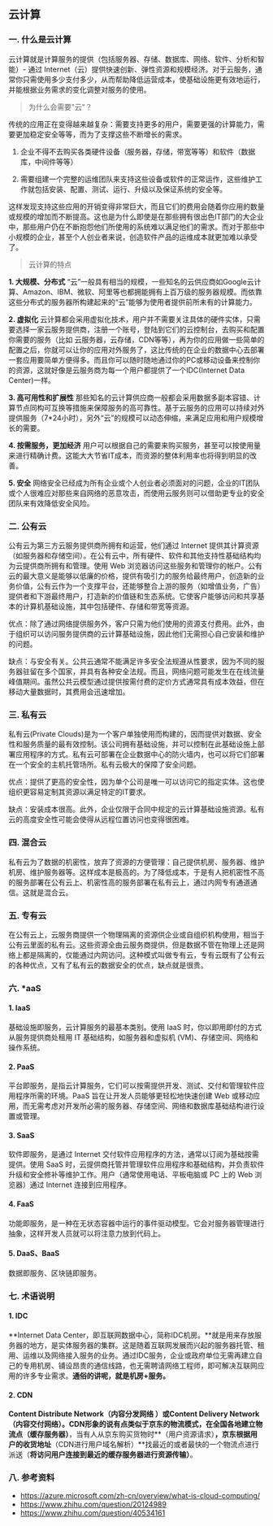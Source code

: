 ## 云计算

### 一. 什么是云计算

云计算就是计算服务的提供（包括服务器、存储、数据库、网络、软件、分析和智能）- 通过 Internet（云）提供快速创新、弹性资源和规模经济。对于云服务，通常你只需使用多少支付多少，从而帮助降低运营成本，使基础设施更有效地运行，并能根据业务需求的变化调整对服务的使用。

> 为什么会需要"云"？

传统的应用正在变得越来越复杂：需要支持更多的用户，需要更强的计算能力，需要更加稳定安全等等，而为了支撑这些不断增长的需求。

1. 企业不得不去购买各类硬件设备（服务器，存储，带宽等等）和软件（数据库，中间件等等）

2. 需要组建一个完整的运维团队来支持这些设备或软件的正常运作，这些维护工作就包括安装、配置、测试、运行、升级以及保证系统的安全等。

这样发现支持这些应用的开销变得非常巨大，而且它们的费用会随着你应用的数量或规模的增加而不断提高。这也是为什么即使是在那些拥有很出色IT部门的大企业中，那些用户仍在不断抱怨他们所使用的系统难以满足他们的需求。而对于那些中小规模的企业，甚至个人创业者来说，创造软件产品的运维成本就更加难以承受了。

> 云计算的特点

**1. 大规模、分布式**
“云”一般具有相当的规模，一些知名的云供应商如Google云计算、Amazon、IBM、微软、阿里等也都拥能拥有上百万级的服务器规模。而依靠这些分布式的服务器所构建起来的“云”能够为使用者提供前所未有的计算能力。

**2. 虚拟化**
云计算都会采用虚拟化技术，用户并不需要关注具体的硬件实体，只需要选择一家云服务提供商，注册一个账号，登陆到它们的云控制台，去购买和配置你需要的服务（比如 云服务器，云存储，CDN等等），再为你的应用做一些简单的配置之后，你就可以让你的应用对外服务了，这比传统的在企业的数据中心去部署一套应用要简单方便得多。而且你可以随时随地通过你的PC或移动设备来控制你的资源，这就好像是云服务商为每一个用户都提供了一个IDC(Internet Data Center)一样。

**3. 高可用性和扩展性**
那些知名的云计算供应商一般都会采用数据多副本容错、计算节点同构可互换等措施来保障服务的高可靠性。基于云服务的应用可以持续对外提供服务（7*24小时），另外“云”的规模可以动态伸缩，来满足应用和用户规模增长的需要。

**4. 按需服务，更加经济**
用户可以根据自己的需要来购买服务，甚至可以按使用量来进行精确计费。这能大大节省IT成本，而资源的整体利用率也将得到明显的改善。

**5. 安全**
网络安全已经成为所有企业或个人创业者必须面对的问题，企业的IT团队或个人很难应对那些来自网络的恶意攻击，而使用云服务则可以借助更专业的安全团队来有效降低安全风险。

### 二. 公有云

公有云为第三方云服务提供商所拥有和运营，他们通过 Internet 提供其计算资源（如服务器和存储空间）。在公有云中，所有硬件、软件和其他支持性基础结构均为云提供商所拥有和管理。使用 Web 浏览器访问这些服务和管理你的帐户。公有云的最大意义是能够以低廉的价格，提供有吸引力的服务给最终用户，创造新的业务价值，公有云作为一个支撑平台，还能够整合上游的服务（如增值业务，广告）提供者和下游最终用户，打造新的价值链和生态系统。它使客户能够访问和共享基本的计算机基础设施，其中包括硬件、存储和带宽等资源。

优点：除了通过网络提供服务外，客户只需为他们使用的资源支付费用。此外，由于组织可以访问服务提供商的云计算基础设施，因此他们无需担心自己安装和维护的问题。

缺点：与安全有关。公共云通常不能满足许多安全法规遵从性要求，因为不同的服务器驻留在多个国家，并具有各种安全法规。而且，网络问题可能发生在在线流量峰值期间。虽然公共云模型通过提供按需付费的定价方式通常具有成本效益，但在移动大量数据时，其费用会迅速增加。

### 三. 私有云

私有云(Private Clouds)是为一个客户单独使用而构建的，因而提供对数据、安全性和服务质量的最有效控制。该公司拥有基础设施，并可以控制在此基础设施上部署应用程序的方式。私有云可部署在企业数据中心的防火墙内，也可以将它们部署在一个安全的主机托管场所。私有云极大的保障了安全问题。

优点：提供了更高的安全性，因为单个公司是唯一可以访问它的指定实体。这也使组织更容易定制其资源以满足特定的IT要求。

缺点：安装成本很高。此外，企业仅限于合同中规定的云计算基础设施资源。私有云的高度安全性可能会使得从远程位置访问也变得很困难。

### 四. 混合云

私有云为了数据的机密性，放弃了资源的方便管理：自己提供机房、服务器、维护机房、维护服务器等。这样成本是极高的。为了降低成本，于是有人把机密性不高的服务部署在公有云上、机密性高的服务部署在私有云上，通过内网专有通道通信。这就是混合云。

### 五. 专有云

在公有云上，云服务商提供一个物理隔离的资源供企业或自组织机构使用，相当于公有云里面的私有云。这些资源全由云服务商提供，但是数据不管在物理上还是网络上都是隔离的，仅能通过内网访问。这种模式叫做专有云，专有云既有了公有云的各种优点，又有了私有云的数据安全的优点，缺点就是很贵。

### 六. *aaS

#### 1. IaaS

基础设施即服务，云计算服务的最基本类别。使用 IaaS 时，你以即用即付的方式从服务提供商处租用 IT 基础结构，如服务器和虚拟机 (VM)、存储空间、网络和操作系统。

#### 2. PaaS

平台即服务，是指云计算服务，它们可以按需提供开发、测试、交付和管理软件应用程序所需的环境。PaaS 旨在让开发人员能够更轻松地快速创建 Web 或移动应用，而无需考虑对开发所必需的服务器、存储空间、网络和数据库基础结构进行设置或管理。

#### 3. SaaS

软件即服务，是通过 Internet 交付软件应用程序的方法，通常以订阅为基础按需提供。使用 SaaS 时，云提供商托管并管理软件应用程序和基础结构，并负责软件升级和安全修补等维护工作。用户（通常使用电话、平板电脑或 PC 上的 Web 浏览器）通过 Internet 连接到应用程序。

#### 4. FaaS

功能即服务，是一种在无状态容器中运行的事件驱动模型。它会对服务器管理进行抽象，这样开发人员就可以将注意力放到代码上。

#### 5. DaaS、BaaS

数据即服务、区块链即服务。

### 七. 术语说明

#### 1. IDC

**Internet Data Center，即互联网数据中心，简称IDC机房。**就是用来存放服务器的地方，是实体服务器的集群。这是随着互联网发展而兴起的服务器托管、租用、运维以及网络接入服务的业务。通过IDC服务，企业或政府单位无需再建立自己的专用机房、铺设昂贵的通信线路，也无需聘请网络工程师，即可解决互联网应用的许多专业需求。**通俗的讲呢，就是机房+服务。**

#### 2. CDN

**Content Distribute Network（内容分发网络 ）或Content Delivery Network （内容交付网络）。**CDN形象的说有点类似于京东的物流模式，在全国各地建立物流点**（缓存服务器）**，当有人从京东购买货物时**（用户资源请求）**，京东根据用户的收货地址**（CDN进行用户域名解析）**找最近的或者最快的一个物流点进行派送（**将访问用户连接到最近的缓存服务器进行资源传输）**。

### 八. 参考资料

- https://azure.microsoft.com/zh-cn/overview/what-is-cloud-computing/
- https://www.zhihu.com/question/20124989
- https://www.zhihu.com/question/40534161